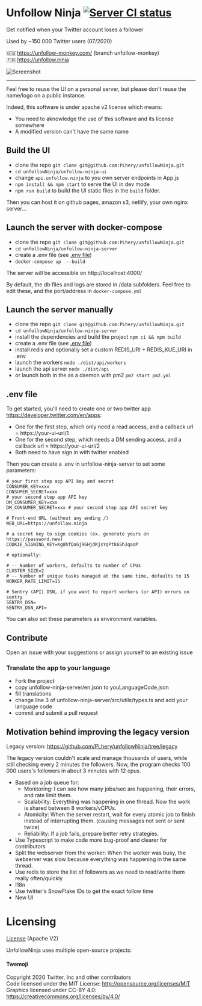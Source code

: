 # Unfollow Ninja [![Server CI status](https://github.com/PLhery/unfollowNinja/workflows/Server%20CI/badge.svg)](https://github.com/PLhery/unfollowNinja/actions?query=workflow%3A%22Server+CI%22)

Get notified when your Twitter account loses a follower

Used by ~150 000 Twitter users (07/2020)

🇬🇧 https://unfollow-monkey.com/ (branch unfollow-monkey)  
🇫🇷 https://unfollow.ninja  

![Screenshot](https://raw.githubusercontent.com/PLhery/unfollowNinja/unfollow-monkey/unfollow-ninja-ui/public/preview.png)

---
Feel free to reuse the UI on a personal server, but please don't reuse the name/logo on a public instance.

Indeed, this software is under apache v2 license which means:

- You need to aknowledge the use of this software and its license somewhere
- A modified version can't have the same name

## Build the UI

- clone the repo `git clone git@github.com:PLhery/unfollowNinja.git`
- `cd unfollowNinja/unfollow-ninja-ui`
- change `api.unfollow.ninja` to you own server endpoints in App.js
- `npm install && npm start` to serve the UI in dev mode
- `npm run build` to build the UI static files in the `build` folder.

Then you can host it on github pages, amazon s3, netlify, your own nginx server...


## Launch the server with docker-compose

- clone the repo `git clone git@github.com:PLhery/unfollowNinja.git`
- `cd unfollowNinja/unfollow-ninja-server`
- create a .env file (see [.env file](#.env-file))
- `docker-compose up  --build`

The server will be accessible on http://localhost:4000/  

By default, the db files and logs are stored in /data subfolders. Feel free to edit these, and the port/address in `docker-compose.yml`

## Launch the server manually

- clone the repo `git clone git@github.com:PLhery/unfollowNinja.git`
- `cd unfollowNinja/unfollow-ninja-server`
- install the dependencies and build the project `npm ci && npm build`
- create a .env file (see [.env file](#.env-file))
- install redis and optionally set a custom REDIS_URI + REDIS_KUE_URI in .env
- launch the workers `node ./dist/api/workers`
- launch the api server `node ./dist/api`
- or launch both in the as a daemon with pm2 `pm2 start pm2.yml`

## .env file

To get started, you'll need to create one or two twitter app https://developer.twitter.com/en/apps:  
- One for the first step, which only need a read access, and a callback url = https://your-ui-url/1
- One for the second step, which needs a DM sending access, and a callback url = https://your-ui-url/2
- Both need to have sign in with twitter enabled

Then you can create a .env in unfollow-ninja-server to set some parameters:

```
# your first step app API key and secret
CONSUMER_KEY=xxx 
CONSUMER_SECRET=xxx
# your second step app API key
DM_CONSUMER_KEY=xxx
DM_CONSUMER_SECRET=xxx # your second step app API secret key

# Front-end URL (without any ending /)
WEB_URL=https://unfollow.ninja

# a secret key to sign cookies (ex. generate yours on https://password.new)
COOKIE_SIGNING_KEY=Kg8hfQoGj9GHjdKjsYqPtk6ShJqaoP

# optionally:

# -- Number of workers, defaults to number of CPUs
CLUSTER_SIZE=2
# -- Number of unique tasks managed at the same time, defaults to 15
WORKER_RATE_LIMIT=15

# Sentry (API) DSN, if you want to report workers (or API) errors on sentry
SENTRY_DSN=
SENTRY_DSN_API=
```

You can also set these parameters as environment variables.

## Contribute

Open an issue with your suggestions or assign yourself to an existing issue

### Translate the app to your language

- Fork the project
- copy unfollow-ninja-server/en.json to youLanguageCode.json
- fill translations
- change line 3 of unfollow-ninja-server/src/utils/types.ts and add your language code
- commit and submit a pull request

## Motivation behind improving the legacy version

Legacy version: https://github.com/PLhery/unfollowNinja/tree/legacy

The legacy version couldn't scale and manage thousands of users, while still checking every 2 minutes the followers.
Now, the program checks 100 000 users's followers in about 3 minutes with 12 cpus.

- Based on a job queue for:
    - Monitoring: I can see how many jobs/sec are happening, their errors, and rate limit them.
    - Scalability: Everything was happening in one thread. Now the work is shared between 8 workers/vCPUs.
    - Atomicity: When the server restart, wait for every atomic job to finish instead of interrupting them. (causing messages not sent or sent twice)
    - Reliability: If a job fails, prepare better retry strategies.
- Use Typescript to make code more bug-proof and clearer for contributors
- Split the webserver from the worker: When the worker was busy, the webserver was slow because everything was happening in the same thread.
- Use redis to store the list of followers as we need to read/write them really often/quickly
- I18n
- Use twitter's SnowFlake IDs to get the exact follow time
- New UI

# Licensing

[License](./license.md) (Apache V2)

UnfollowNinja uses multiple open-source projects:

#### Twemoji

Copyright 2020 Twitter, Inc and other contributors  
Code licensed under the MIT License: http://opensource.org/licenses/MIT  
Graphics licensed under CC-BY 4.0: https://creativecommons.org/licenses/by/4.0/